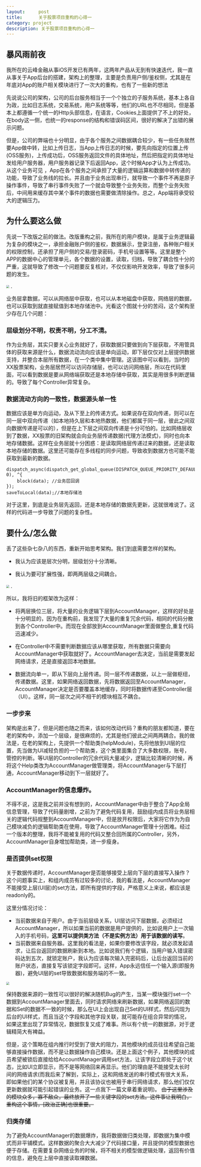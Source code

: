 ```yaml
---
layout:     post
title:      关于股票项目重构的心得一
category: project
description: 关于股票项目重构的心得一
---
```



## 暴风雨前夜

我所在的云峰金融从事iOS开发已有两年，这两年产品从无到有快速迭代，我一直从事关于App后台的搭建，架构上的整理，主要是负责用户侧/鉴权侧，尤其是在年底对App的账户相关模块进行了一次大的重构，也有了一些新的想法

先说说公司的架构，公司的后台服务相当于一个个独立的子服务系统，基本上各自为政，比如日志系统，交易系统，用户系统等等，他们的URL也不尽相同，但是基本上都遵循一个统一的Http头部信息，在语言，Cookies上面提供了不上的好处，在body这一侧，也统一的response的结构和错误码区间，很好的解决了出错的展示问题。

但是，公司的弊端也十分明显，由于各个服务之间数据耦合较少，有一些任务居然要App做中转，比如上传日志，当App上传日志的时候，要先向指定的位置上传(OSS服务)，上传成功后，OSS服务返回文件的具体地址，然后把指定的具体地址发给用户服务器，用户服务器记录下后返回App，这个时候App才认为上传成功。从这个业务可见 ，App在各个服务之间承担了大量的逻辑运算和数据中转传递的功能，导致了业务线的拉长。并且由于业务出现串行，就导致一个事件不再是原子操作事件，导致了串行事件失败了一个就会导致整个业务失败，而整个业务失败后，中间用来缓存其中某个事件的数据也需要做清除操作。总之，App端将承受较大的逻辑压力。

## 为什么要这么做

先说一下改版之前的做法。改版重构之前，我所在的用户模块，是属于业务逻辑最为复杂的模块之一，承担金融账户侧的鉴权，数据展示，登录注册，各种账户相关的权限控制，还承担了用户侧的交易/登录密码，手机号设置等等。这里是整个APP的数据中心的管理单元，各个数据的设置，读取，归档，导致了耦合性十分的严重，这就导致了修改一个问题要反复核对，不仅仅影响开发效率，导致了很多问题的发生。

<img src="https://github.com/xiaobaiso/xiaobaiso.github.io/raw/master/image/关于架构的一点思考一/关于架构的一点思考一1.png" style="zoom:50%" />
.

业务层拿数据，可以从网络层中获取，也可以从本地磁盘中获取，网络层的数据，也可以获取到就直接赋值到本地存储池中。光看这个图就十分的苦闷，这个架构至少存在几个问题：

### 层级划分不明，权责不明，分工不清。

作为业务层，其实只要关心业务就好了，获取数据只要做到向下层获取，不用管具体的获取来源是什么，数据流动流向应该是单向运动，即下层仅仅对上层提供数据支持，并整合本层所有数据，在一个类中集中管理。这该图中可以看到，当时的XX股票架构，业务层居然可以访问存储层，也可以访问网络层，所以在代码里面，可以看到数据是要从网络端获取还是本地存储中获取，其实是用很多判断逻辑的。导致了每个Controller异常复杂。

### 数据流动方向的一致性，数据源头单一性

数据应该是单方向运动，及从下至上的传递方式。如果说存在双向传递，则可以在同一层中双向传递（如本地持久层和本地热数据，他们都属于同一层，彼此之间双向数据传递是可以的），但是在上下层之间双向传递是十分可怕的。比如网络层收到了数据，XX股票的旧架构就会向业务层传递数据(代理方法模式)，同时也向本地存储数据。这样在业务层就十分困惑：是读取网络层传递过来的数据，还是读取本地存储的数据。这里还可能存在多线程的同步问题，导致收到数据方也可能不能获取到最新的数据。

```
dispatch_async(dispatch_get_global_queue(DISPATCH_QUEUE_PRIORITY_DEFAULT, 0), ^{
	block(data); //业务层回调
});
saveToLocal(data);//本地存储池
```

对于这里，到底是业务层先返回，还是本地存储的数据先更新，这就很难说了。这样的代码进一步导致了问题的复杂性。

## 要什么/怎么做

丢了这些杂七杂八的东西，重新开始思考架构。我们到底需要怎样的架构。

- 我认为应该是层次分明，层级划分十分清晰。

- 我认为要可扩展性强，即两两层级之间耦合。

<img src="https://github.com/xiaobaiso/xiaobaiso.github.io/raw/master/image/关于架构的一点思考一/关于架构的一点思考一2.png" style="zoom:50%" />
.

所以，我将旧的框架改为这样：

- 将两层换位三层，将大量的业务逻辑下层到AccountManager，这样的好处是十分明显的，因为在重构前，我发现了大量的重复冗余代码，相同的代码分散到各个Controller中。而现在全部放到AccountManager里面做整合,重复代码迅速减少。

- 在Controller中不需要判断数据应该从哪里获取，所有数据只需要向AccountManager中获取就好了。AccountManager去决定，当前是需要发起网络请求，还是直接返回本地数据。

- 数据流向单一，即从下层向上层传递。同一层不传递数据，以上一层做枢纽，传递数据。这里，如果网络返回数据，先将数据返回至AccountManager，AccountManager决定是否要覆盖本地缓存，同时将数据传递至Controller层（UI）。这样，同一层次之间不相干的模块相互不耦合。

### 一步步来
架构是出来了，但是问题也随之而来，该如何改动代码？重构的朋友都知道，要在老的架构中，添加一个层级，是很麻烦的，尤其是他们彼此之间两两耦合。我的做法是，在老的架构上，先提供一个帮助类(helpModule)，先将他放到UI层的位置，先当做为UI减轻负担的一个帮助类，这个类里面集合了大多数权限，账号，管控的判断。等UI层的Controller的冗余代码大量减少，逻辑比较清晰的时候，再将这个Help类改为AccountManager做管理类，将AccountManager与下层打通，AccountManager移动到下一层就好了。

### AccountManager的信息爆炸。

不得不说，这是我之前并没有想到的，AccountManager中由于整合了App全局信息管理，导致了代码量剧增，之前为了避免代码复用，鼓励组内成员将业务层相关的逻辑代码规整到AccountManager中，但是放开权限后，大家将它作为为自己模块减负的逻辑帮助类在使用，导致了AccountManager管理十分困难。经过一个版本的整理，我将不能被复用的代码又整合回所属的Controller，另外，AccountManager自身增加帮助类，进一步瘦身。

### 是否提供set权限

关于数据传递时，AccountManager是否能够接受上层向下层的直接写入操作？这个问题事实上，和组内成员有过较多的讨论，我的看法是，AccountManager不能接受上层(UI层)的set方法，即所有提供的字段，严格意义上来说，都应该是readonly的。

这里分情况讨论：

- 当前数据来自于用户。由于当前层级关系，UI层访问下层数据，必须经过AccountManager，所以如果当前的数据是用户提供的，比如说用户上一次输入的手机号码，**这里可以提供类方法（不是实例方法）用于该数据的读写**。
- 当前数据来自服务器。这里我的看法是，如果你要修改该字段，就必须发起请求，让后台返回的数据刷新到本地。比如说我们有个逻辑，当用户输入错误密码达到五次，就锁定账户，我认为应该每次输入完密码后，让后台返回当前的账户状态，直接复写该锁定字段即可。这样，App永远信任一个输入源(即服务器)，避免UI层的set导致数据和服务端的不一致。

<img src="https://github.com/xiaobaiso/xiaobaiso.github.io/raw/master/image/关于架构的一点思考一/关于架构的一点思考一3.png" style="zoom:50%" />

保持数据来源的一致性可以很好的解决随机Bug的产生，当某一模块强行set一个数据到AccountManager里面去，同时请求网络来刷新数据，如果网络返回的数据和Set的数据不一致的时候，那么在UI上会出现自己Set的UI样式，然后闪现为后台的UI样式，而且当这个字段和其他字段关联，就可能存在组合异常的情况，如果这里出现了异常情况，数据恢复又成了难事。所以有个统一的数据源，对于逻辑精简大有裨益。

但是，这个策略在组内推行时受到了很大的阻力，其他模块的成员往往希望自己能够直接操作数据，而不是让数据操作自己模块。还是上面这个例子，其他模块的成员希望被锁后直接给给AccountManager调用set方法，让该字段立即处于这个状态，比如UI立即显示，而不是等网络回来再显示。他们的理由是不能接受太长时间的网络请求(而我后来了解到，实际上，这和网络发送的串行模式有很大关系，即如果他们的某个协议被复用，并且该协议也被用于串行网络请求，那么他们仅仅更新数据就可能引起错误的业务。这一点我下一篇文章着重说明)。 ~~由于这里涉及的模块众多，寡不敌众，最终放开了一些关键字段的set方法。这件事让我明白，重构这个事情，[政治正确]也很重要。~~

### 归类存储

为了避免AccountManager的数据爆炸，我将数据做归类处理，即数据为集中模式而非平铺模式。这样数据的聚合大大减少了代码接口量，并且提供的模型数据也便于存储。在需要复杂网络业务的时候，将不相关的模型做逻辑处理，返回有价值的信息，避免在上层中直接读取裸数据。



